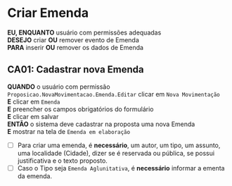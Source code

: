 # Criar Emenda

**EU, ENQUANTO** usuário com permissões adequadas\
**DESEJO** criar **OU** remover evento de Emenda\
**PARA** inserir **OU** remover os dados de Emenda

## CA01: Cadastrar nova Emenda

**QUANDO** o usuário com permissão `Proposicao.NovaMovimentacao.Emenda.Editar` clicar em
`Nova Movimentação`\
**E** clicar em `Emenda`\
**E** preencher os campos obrigatórios do formulário\
**E** clicar em salvar\
**ENTÃO** o sistema deve cadastrar na proposta uma nova Emenda\
**E** mostrar na tela de `Emenda em elaboração`

- [ ] Para criar uma emenda, é **necessário**, um autor, um tipo, um assunto, uma localidade (Cidade), dizer se é reservada ou pública, se possui justificativa e o texto proposto.
- [ ] Caso o Tipo seja `Emenda Aglunitativa`, é **necessário** informar a ementa da emenda.
